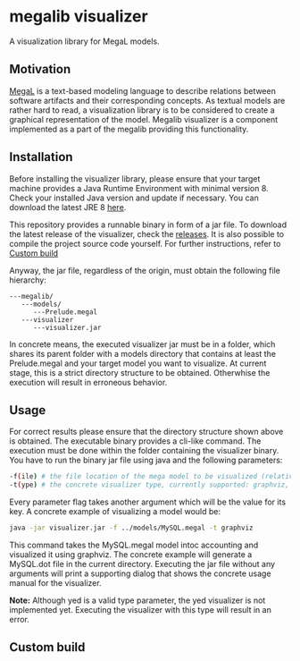 # megalib visualizer
A visualization library for MegaL models.

## Motivation
[MegaL](https://github.com/softlang/megalib/blob/master/docs/LanguageDescription.pdf) is a text-based modeling language to describe relations between software artifacts and their corresponding concepts. As textual models are rather hard to read, a visualization library is to be considered to create a graphical representation of the model. Megalib visualizer is a component implemented as a part of the megalib providing this functionality.

## Installation
Before installing the visualizer library, please ensure that your target machine provides a Java Runtime Environment with minimal version 8. Check your installed Java version and update if necessary. You can download the latest JRE 8 [here](http://www.oracle.com/technetwork/java/javase/downloads/jre8-downloads-2133155.html).

This repository provides a runnable binary in form of a jar file. To download the latest release of the visualizer, check the [releases](https://github.com/nikonovd/megalib/releases). It is also possible to compile the project source code yourself. For further instructions, refer to [Custom build](https://github.com/nikonovd/megalib/edit/master/visualizer#custom_build)

Anyway, the jar file, regardless of the origin, must obtain the following file hierarchy:
```
---megalib/
   ---models/
      ---Prelude.megal
   ---visualizer
      ---visualizer.jar
```
In concrete means, the executed visualizer jar must be in a folder, which shares its parent folder with a models directory that contains at least the Prelude.megal and your target model you want to visualize. At current stage, this is a strict directory structure to be obtained. Otherwhise the execution will result in erroneous behavior.

## Usage
For correct results please ensure that the directory structure shown above is obtained. The executable binary provides a cli-like command. The execution must be done within the folder containing the visualizer binary. You have to run the binary jar file using java and the following parameters:
```bash
-f(ile) # the file location of the mega model to be visualized (relative or absolute)
-t(ype) # the concrete visualizer type, currently supported: graphviz, yed
```
Every parameter flag takes another argument which will be the value for its key. A concrete example of visualizing a model would be:
```bash
java -jar visualizer.jar -f ../models/MySQL.megal -t graphviz
```
This command takes the MySQL.megal model intoc accounting and visualized it using graphviz. The concrete example will generate a MySQL.dot file in the current directory. Executing the jar file without any arguments will print a supporting dialog that shows the concrete usage manual for the visualizer.

**Note:** Although yed is a valid type parameter, the yed visualizer is not implemented yet. Executing the visualizer with this type will result in an error.

## Custom build
